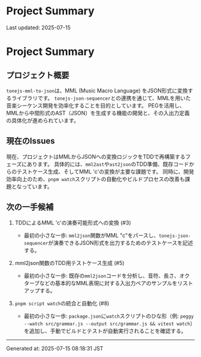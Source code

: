 # Project Summary

Last updated: 2025-07-15

# Project Summary

## プロジェクト概要
`tonejs-mml-to-json`は、MML (Music Macro Language) をJSON形式に変換するライブラリです。
`tonejs-json-sequencer`との連携を通じて、MMLを用いた音楽シーケンス開発を効率化することを目的としています。
PEGを活用し、MMLから中間形式のAST（JSON）を生成する機能の開発と、その入出力定義の具体化が進められています。

## 現在のIssues
現在、プロジェクトはMMLからJSONへの変換ロジックをTDDで再構築するフェーズにあります。
具体的には、`mml2ast`や`ast2json`のTDD準備、既存コードからのテストケース生成、そしてMML 'c'の変換が主要な課題です。
同時に、開発効率向上のため、`pnpm watch`スクリプトの自動化やビルドプロセスの改善も課題となっています。

## 次の一手候補
1.  TDDによるMML 'c'の演奏可能形式への変換 (#3)
    -   最初の小さな一歩: `mml2json`関数がMML "c"をパースし、`tonejs-json-sequencer`が演奏できるJSON形式を出力するためのテストケースを記述する。

2.  mml2json関数のTDD用テストケース生成 (#5)
    -   最初の小さな一歩: 既存の`mml2json`コードを分析し、音符、長さ、オクターブなどの基本的なMML表現に対する入出力ペアのサンプルをリストアップする。

3.  `pnpm script watch`の統合と自動化 (#8)
    -   最初の小さな一歩: `package.json`に`watch`スクリプトのひな形（例: `peggy --watch src/grammar.js --output src/grammar.js && vitest watch`）を追加し、手動でビルドとテストが自動実行されることを確認する。

---
Generated at: 2025-07-15 08:18:31 JST
